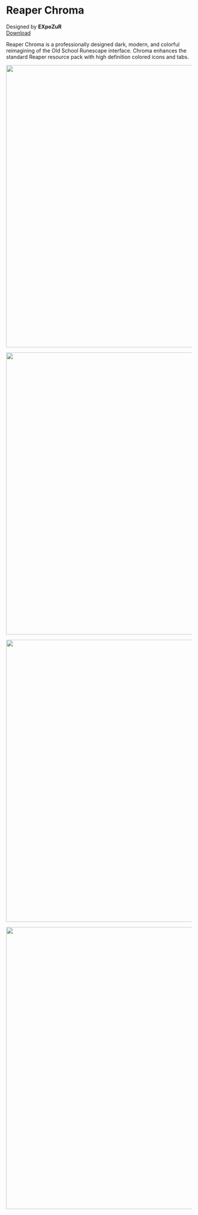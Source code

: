 # Reaper Chroma
Designed by **EXpoZuR** <br/>
[Download](https://github.com/melkypie/resource-packs/archive/pack-reaper-chroma.zip)

Reaper Chroma is a professionally designed dark, modern, and colorful reimagining of the Old School Runescape interface. Chroma enhances the standard Reaper resource pack with high definition colored icons and tabs.

<img src="https://i.imgur.com/v98xWzR.jpg" width="765"><br/>


<img src="https://i.imgur.com/VAUD3hb.jpeg" width="765"><br/>


<img src="https://i.imgur.com/smp4f8t.jpg" width="765"><br/>


<img src="https://i.imgur.com/6VtbNk1.jpg" width="765"><br/>